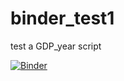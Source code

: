 # binder_test1
test a GDP_year script

[![Binder](https://mybinder.org/badge_logo.svg)](https://mybinder.org/v2/gh/mingyi2013/binder_test1.git/HEAD)
